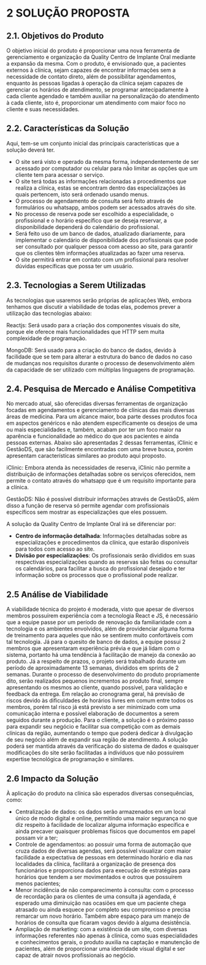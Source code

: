 # 2  SOLUÇÃO PROPOSTA

## 2.1.  Objetivos do Produto
O objetivo inicial do produto é proporcionar uma nova ferramenta de gerenciamento e organização da Quality Centro de Implante Oral mediante a expansão da mesma. Com o produto, é envisionado que, a pacientes externos à clínica, sejam capazes de encontrar informações sem a necessidade de contato direto, além de possibilitar agendamentos, enquanto às pessoas ligadas à operação da clínica sejam capazes de gerenciar os horários de atendimento, se programar antecipadamente à cada cliente agendado e também auxiliar na personalização do atendimento à cada cliente, isto é, proporcionar um atendimento com maior foco no cliente e suas necessidades.

## 2.2.  Características da Solução
Aqui, tem-se um conjunto inicial das principais características que a solução deverá ter.

 - O site será visto e operado da mesma forma, independentemente de ser acessado por computador ou celular para não limitar as opções que um cliente tem para acessar o serviço.
 - O site terá todas as informações relacionadas a procedimentos que realiza a clínica, estas se encontram dentro das especializações às quais pertencem, isto será ordenado usando menus.
 - O processo de agendamento de consulta será feito através de formulários ou whatsapp, ambos podem ser acessados através do site.
 - No processo de reserva pode ser escolhido a especialidade, o profissional e o horário específico que se deseja reservar, a disponibilidade dependerá do calendário do profissional.
 - Será feito uso de um banco de dados, atualizado diariamente, para implementar o calendário de disponibilidade dos profissionais que pode ser consultado por qualquer pessoa com acesso ao site, para garantir que os clientes têm informações atualizadas ao fazer uma reserva.
 - O site permitirá entrar em contato com um profissional para resolver dúvidas específicas que possa ter um usuário.


## 2.3.  Tecnologias a Serem Utilizadas
As tecnologias que usaremos serão próprias de aplicações Web, embora tenhamos que discutir a viabilidade de todas elas, podemos prever a utilização das tecnologias abaixo:

Reactjs: Será usado para a criação dos componentes visuais do site, porque ele oferece mais funcionalidades que HTTP sem muita complexidade de programação.

MongoDB: Será usado para a criação do banco de dados, devido à facilidade que se tem para alterar a estrutura do banco de dados no caso de mudanças nos requisitos durante o processo de desenvolvimento além da capacidade de ser utilizado com múltiplas linguagens de programação.

## 2.4.  Pesquisa de Mercado e Análise Competitiva
No mercado atual, são oferecidas diversas ferramentas de organização focadas em agendamentos e gerenciamento de clínicas das mais diversas áreas de medicina. Para um alcance maior, boa parte desses produtos foca em aspectos genéricos e não atendem especificamente os desejos de uma ou mais especialidades e, também, acabam por ter um foco maior na aparência e funcionalidade ao médico do que aos pacientes e ainda pessoas externas. Abaixo são apresentadas 2 dessas ferramentas, iClinic e GestãoDS, que são facilmente encontradas com uma breve busca, porém apresentam características similares ao produto aqui proposto.

iClinic: Embora atenda às necessidades de reserva, iClinic não permite a distribuição de informações detalhadas sobre os serviços oferecidos, nem permite o contato através do whatsapp que é um requisito importante para a clínica.

GestãoDS: Não é possível distribuir informações através de GestãoDS, além disso a função de reserva só permite agendar com profissionais específicos sem mostrar as especializações que eles possuem.

A solução da Quality Centro de Implante Oral irá se diferenciar por:

 - **Centro de informação detalhada**: Informações detalhadas sobre as especializações e procedimentos da clínica, que estarão disponíveis para todos com acesso ao site.
 - **Divisão por especializações**: Os profissionais serão divididos em suas respectivas especializações quando as reservas são feitas ou consultar os calendários, para facilitar a busca do profissional desejado e ter informação sobre os processos que o profissional pode realizar.

## 2.5  Análise de Viabilidade
A viabilidade técnica do projeto é moderada, visto que apesar de diversos membros possuírem experiência com a tecnologia React e JS, é necessário que a equipe passe por um período de renovação da familiaridade com a tecnologia e os ambientes envolvidos, além de providenciar alguma forma de treinamento para aqueles que não se sentirem muito confortáveis com tal tecnologia. Já para o quesito de banco de dados, a equipe possui 2 membros que apresentaram experiência prévia e que já lidam com o sistema, portanto há uma tendência à facilitação de manejo da conexão ao produto.
Já a respeito de prazos, o projeto será trabalhado durante um período de aproximadamente 13 semanas, divididos em sprints de 2 semanas. Durante o processo de desenvolvimento do produto propriamente dito, serão realizados pequenos incrementos ao produto final, sempre apresentando os mesmos ao cliente, quando possível, para validação e feedback da entrega. Em relação ao cronograma geral, há previsão de riscos devido às dificuldades de horários livres em comum entre todos os membros, porém tal risco já está previsto a ser minimizado com uma comunicação interna e possível elaboração de documentos a serem seguidos durante a produção.
Para o cliente, a solução é o próximo passo para expandir seu negócio e facilitar sua competição com as demais clínicas da região, aumentando o tempo que poderá dedicar à divulgação de seu negócio além de expandir sua região de atendimento. A solução poderá ser mantida através da verificação do sistema de dados e quaisquer modificações do site serão facilitadas a indivíduos que não possuírem expertise tecnológica de programação e similares.


## 2.6  Impacto da Solução
À aplicação do produto na clínica são esperados diversas consequências, como:
- Centralização de dados: os dados serão armazenados em um local único de modo digital e online, permitindo uma maior segurança no que diz respeito à facilidade de localizar alguma informação específica e ainda precaver quaisquer problemas físicos que documentos em papel possam vir a ter;
- Controle de agendamentos: ao possuir uma forma de automação que cruza dados de diversas agendas, será possível visualizar com maior facilidade a expectativa de pessoas em determinado horário e dia nas localidades da clínica, facilitará a organização de presença dos funcionários e proporciona dados para execução de estratégias para horários que tendem a ser movimentados e outros que possuírem menos pacientes;
- Menor incidência de não comparecimento à consulta: com o processo de recordação para os clientes de uma consulta já agendada, é esperado uma diminuição nas ocasiões em que um paciente chega atrasado ou ainda esquece por completo seu compromisso e precisa remarcar um novo horário. Também abre espaço para um manejo de horários de consulta que ficaram vagos devido à alguma desistência.
- Ampliação de marketing: com a existência de um site, com diversas informações referentes não apenas à clínica, como suas especialidades e conhecimentos gerais, o produto auxilia na captação e manutenção de pacientes, além de proporcionar uma identidade visual digital e ser capaz de atrair novos profissionais ao negócio.
